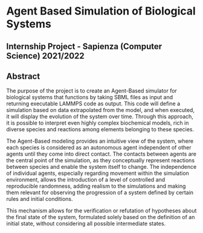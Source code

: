 # Agent Based Simulation of Biological Systems 
Internship Project - Sapienza (Computer Science) 2021/2022 
---

## Abstract
The purpose of the project is to create an Agent-Based simulator for biological systems that functions by taking SBML files as input and returning executable LAMMPS code as output. This code will define a simulation based on data extrapolated from the model, and when executed, it will display the evolution of the system over time. Through this approach, it is possible to interpret even highly complex biochemical models, rich in diverse species and reactions among elements belonging to these species.

The Agent-Based modeling provides an intuitive view of the system, where each species is considered as an autonomous agent independent of other agents until they come into direct contact. The contacts between agents are the central point of the simulation, as they conceptually represent reactions between species and enable the system itself to change. The independence of individual agents, especially regarding movement within the simulation environment, allows the introduction of a level of controlled and reproducible randomness, adding realism to the simulations and making them relevant for observing the progression of a system defined by certain rules and initial conditions.

This mechanism allows for the verification or refutation of hypotheses about the final state of the system, formulated solely based on the definition of an initial state, without considering all possible intermediate states.
